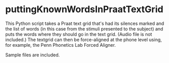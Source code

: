 # puttingKnownWordsInPraatTextGrid
This Python script takes a Praat text grid that's had its silences marked and the list of words (in this case from the stimuli presented to the subject) and puts the words where they should go in the text grid. (Audio file is not included.) The textgrid can then be force-aligned at the phone level using, for example, the Penn Phonetics Lab Forced Aligner. 

Sample files are included.
